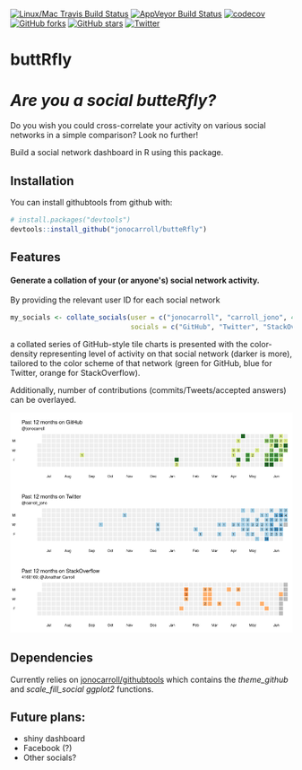 [![Linux/Mac Travis Build Status](https://img.shields.io/travis/jonocarroll/butteRfly/master.svg?label=Mac%20OSX%20%26%20Linux)](https://travis-ci.org/jonocarroll/butteRfly)
[![AppVeyor Build Status](https://img.shields.io/appveyor/ci/jonocarroll/butteRfly/master.svg?label=Windows)](https://ci.appveyor.com/project/jonocarroll/butteRfly)
[![codecov](https://codecov.io/gh/jonocarroll/butteRfly/branch/master/graph/badge.svg)](https://codecov.io/gh/jonocarroll/butteRfly)
[![GitHub forks](https://img.shields.io/github/forks/jonocarroll/butteRfly.svg)](https://github.com/jonocarroll/butteRfly/network)
[![GitHub stars](https://img.shields.io/github/stars/jonocarroll/butteRfly.svg)](https://github.com/jonocarroll/butteRfly/stargazers)
[![Twitter](https://img.shields.io/twitter/url/https/github.com/jonocarroll/butteRfly.svg?style=social)](https://twitter.com/intent/tweet?text=Wow:&url=%5Bobject%20Object%5D)

# buttRfly

# *Are you a social butteRfly?*

Do you wish you could cross-correlate your activity on various 
social networks in a simple comparison? Look no further!

Build a social network dashboard in R using this package.

## Installation

You can install githubtools from github with:

```R
# install.packages("devtools")
devtools::install_github("jonocarroll/butteRfly")
```

## Features

#### Generate a collation of your (or anyone's) social network activity.

By providing the relevant user ID for each social network

```R
my_socials <- collate_socials(user = c("jonocarroll", "carroll_jono", 4168169), 
                              socials = c("GitHub", "Twitter", "StackOverflow"))
```
a collated series of GitHub-style tile charts is presented with the color-density representing level of activity on that social network (darker is more), tailored to the color scheme of that network (green for GitHub, blue for Twitter, orange for StackOverflow).

Additionally, number of contributions (commits/Tweets/accepted answers) can be overlayed.

![](https://github.com/jonocarroll/butteRfly/raw/master/man/figures/demo.png)

## Dependencies

Currently relies on [jonocarroll/githubtools](http://github.com/jonocarroll/githubtools) which contains the *theme_github* and *scale_fill_social* *ggplot2* functions. 

## Future plans:
  + shiny dashboard
  + Facebook (?)
  + Other socials?